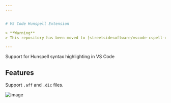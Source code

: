 ```yaml
---
---


# VS Code Hunspell Extension

> **Warning**
> This repository has been moved to [streetsidesoftware/vscode-cspell-dict-extensions](https://github.com/streetsidesoftware/vscode-cspell-dict-extensions)

---
```


Support for Hunspell syntax highlighting in VS Code

## Features

Support `.aff` and `.dic` files.

![image](https://raw.githubusercontent.com/Jason3S/vscode-hunspell-ext/master/images/screen-shot.png)
